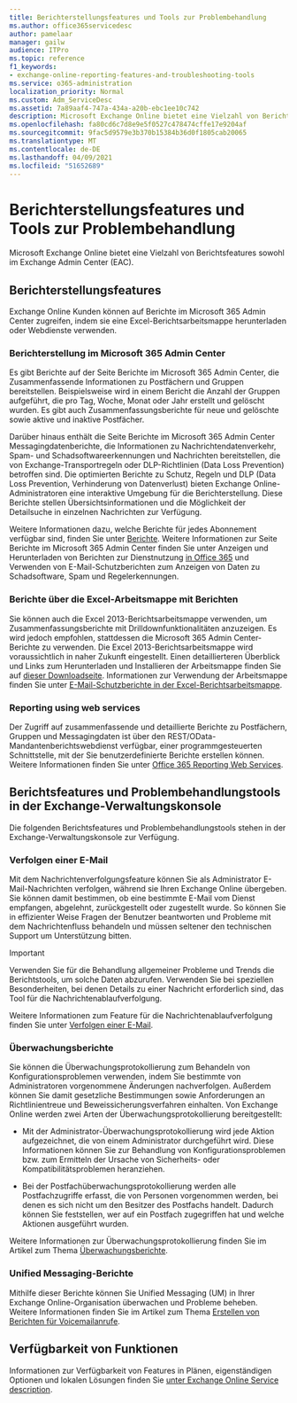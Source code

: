 ```yaml
---
title: Berichterstellungsfeatures und Tools zur Problembehandlung
ms.author: office365servicedesc
author: pamelaar
manager: gailw
audience: ITPro
ms.topic: reference
f1_keywords:
- exchange-online-reporting-features-and-troubleshooting-tools
ms.service: o365-administration
localization_priority: Normal
ms.custom: Adm_ServiceDesc
ms.assetid: 7a89aaf4-747a-434a-a20b-ebc1ee10c742
description: Microsoft Exchange Online bietet eine Vielzahl von Berichtsfeatures sowohl im Exchange Admin Center (EAC).
ms.openlocfilehash: fa80cd6c7d8e9e5f0527c478474cffe17e9204af
ms.sourcegitcommit: 9fac5d9579e3b370b15384b36d0f1805cab20065
ms.translationtype: MT
ms.contentlocale: de-DE
ms.lasthandoff: 04/09/2021
ms.locfileid: "51652689"
---
```

# <a name="reporting-features-and-troubleshooting-tools"></a>Berichterstellungsfeatures und Tools zur Problembehandlung

Microsoft Exchange Online bietet eine Vielzahl von Berichtsfeatures sowohl im Exchange Admin Center (EAC).
  
## <a name="reporting-features"></a>Berichterstellungsfeatures

Exchange Online Kunden können auf Berichte im Microsoft 365 Admin Center zugreifen, indem sie eine Excel-Berichtsarbeitsmappe herunterladen oder Webdienste verwenden.
  
### <a name="reporting-in-the-microsoft-365-admin-center"></a>Berichterstellung im Microsoft 365 Admin Center

Es gibt Berichte auf der Seite Berichte im Microsoft 365 Admin Center, die Zusammenfassende Informationen zu Postfächern und Gruppen bereitstellen. Beispielsweise wird in einem Bericht die Anzahl der Gruppen aufgeführt, die pro Tag, Woche, Monat oder Jahr erstellt und gelöscht wurden. Es gibt auch Zusammenfassungsberichte für neue und gelöschte sowie aktive und inaktive Postfächer. 
  
Darüber hinaus enthält die Seite Berichte im Microsoft 365 Admin Center Messagingdatenberichte, die Informationen zu Nachrichtendatenverkehr, Spam- und Schadsoftwareerkennungen und Nachrichten bereitstellen, die von Exchange-Transportregeln oder DLP-Richtlinien (Data Loss Prevention) betroffen sind. Die optimierten Berichte zu Schutz, Regeln und DLP (Data Loss Prevention, Verhinderung von Datenverlust) bieten Exchange Online-Administratoren eine interaktive Umgebung für die Berichterstellung. Diese Berichte stellen Übersichtsinformationen und die Möglichkeit der Detailsuche in einzelnen Nachrichten zur Verfügung.
  
Weitere Informationen dazu, welche Berichte für jedes Abonnement verfügbar sind, finden Sie unter [Berichte](../office-365-platform-service-description/reports.md). Weitere Informationen zur Seite Berichte im Microsoft 365 Admin Center finden Sie unter Anzeigen und Herunterladen von Berichten zur Dienstnutzung [in Office 365](/microsoft-365/admin/activity-reports/activity-reports) und Verwenden von E-Mail-Schutzberichten zum Anzeigen von Daten zu Schadsoftware, Spam und Regelerkennungen. [](/exchange/monitoring/use-mail-protection-reports)
  
### <a name="reporting-using-the-excel-reporting-workbook"></a>Berichte über die Excel-Arbeitsmappe mit Berichten

Sie können auch die Excel 2013-Berichtsarbeitsmappe verwenden, um Zusammenfassungsberichte mit Drilldownfunktionalitäten anzuzeigen. Es wird jedoch empfohlen, stattdessen die Microsoft 365 Admin Center-Berichte zu verwenden. Die Excel 2013-Berichtsarbeitsmappe wird voraussichtlich in naher Zukunft eingestellt. Einen detaillierteren Überblick und Links zum Herunterladen und Installieren der Arbeitsmappe finden Sie auf [dieser Downloadseite](https://go.microsoft.com/fwlink/p/?LinkId=271776). Informationen zur Verwendung der Arbeitsmappe finden Sie unter [E-Mail-Schutzberichte in der Excel-Berichtsarbeitsmappe](/previous-versions/exchange-server/exchange-150/jj945734(v=exchg.150)). 
  
### <a name="reporting-using-web-services"></a>Reporting using web services

Der Zugriff auf zusammenfassende und detaillierte Berichte zu Postfächern, Gruppen und Messagingdaten ist über den REST/OData-Mandantenberichtswebdienst verfügbar, einer programmgesteuerten Schnittstelle, mit der Sie benutzerdefinierte Berichte erstellen können. Weitere Informationen finden Sie unter [Office 365 Reporting Web Services](/previous-versions/office/developer/o365-enterprise-developers/jj984325(v=office.15)).
  
## <a name="reporting-features-and-troubleshooting-tools-in-the-eac"></a>Berichtsfeatures und Problembehandlungstools in der Exchange-Verwaltungskonsole

Die folgenden Berichtsfeatures und Problembehandlungstools stehen in der Exchange-Verwaltungskonsole zur Verfügung.
  
### <a name="trace-an-email-message"></a>Verfolgen einer E-Mail

Mit dem Nachrichtenverfolgungsfeature können Sie als Administrator E-Mail-Nachrichten verfolgen, während sie Ihren Exchange Online übergeben. Sie können damit bestimmen, ob eine bestimmte E-Mail vom Dienst empfangen, abgelehnt, zurückgestellt oder zugestellt wurde. So können Sie in effizienter Weise Fragen der Benutzer beantworten und Probleme mit dem Nachrichtenfluss behandeln und müssen seltener den technischen Support um Unterstützung bitten.
  
> [!IMPORTANT]
> Verwenden Sie für die Behandlung allgemeiner Probleme und Trends die Berichtstools, um solche Daten abzurufen. Verwenden Sie bei speziellen Besonderheiten, bei denen Details zu einer Nachricht erforderlich sind, das Tool für die Nachrichtenablaufverfolgung. 
  
Weitere Informationen zum Feature für die Nachrichtenablaufverfolgung finden Sie unter [Verfolgen einer E-Mail](/exchange/monitoring/trace-an-email-message/trace-an-email-message).
  
### <a name="auditing-reports"></a>Überwachungsberichte

Sie können die Überwachungsprotokollierung zum Behandeln von Konfigurationsproblemen verwenden, indem Sie bestimmte von Administratoren vorgenommene Änderungen nachverfolgen. Außerdem können Sie damit gesetzliche Bestimmungen sowie Anforderungen an Richtlinientreue und Beweissicherungsverfahren einhalten. Von Exchange Online werden zwei Arten der Überwachungsprotokollierung bereitgestellt:
  
- Mit der Administrator-Überwachungsprotokollierung wird jede Aktion aufgezeichnet, die von einem Administrator durchgeführt wird. Diese Informationen können Sie zur Behandlung von Konfigurationsproblemen bzw. zum Ermitteln der Ursache von Sicherheits- oder Kompatibilitätsproblemen heranziehen. 
    
- Bei der Postfachüberwachungsprotokollierung werden alle Postfachzugriffe erfasst, die von Personen vorgenommen werden, bei denen es sich nicht um den Besitzer des Postfachs handelt. Dadurch können Sie feststellen, wer auf ein Postfach zugegriffen hat und welche Aktionen ausgeführt wurden. 
    
Weitere Informationen zur Überwachungsprotokollierung finden Sie im Artikel zum Thema [Überwachungsberichte](/exchange/security-and-compliance/exchange-auditing-reports/exchange-auditing-reports).
  
### <a name="unified-messaging-reports"></a>Unified Messaging-Berichte

Mithilfe dieser Berichte können Sie Unified Messaging (UM) in Ihrer Exchange Online-Organisation überwachen und Probleme beheben. Weitere Informationen finden Sie im Artikel zum Thema [Erstellen von Berichten für Voicemailanrufe](/exchange/voice-mail-unified-messaging/run-voice-mail-call-reports/run-voice-mail-call-reports).
  
## <a name="feature-availability"></a>Verfügbarkeit von Funktionen

Informationen zur Verfügbarkeit von Features in Plänen, eigenständigen Optionen und lokalen Lösungen finden Sie [unter Exchange Online Service description](exchange-online-service-description.md).
